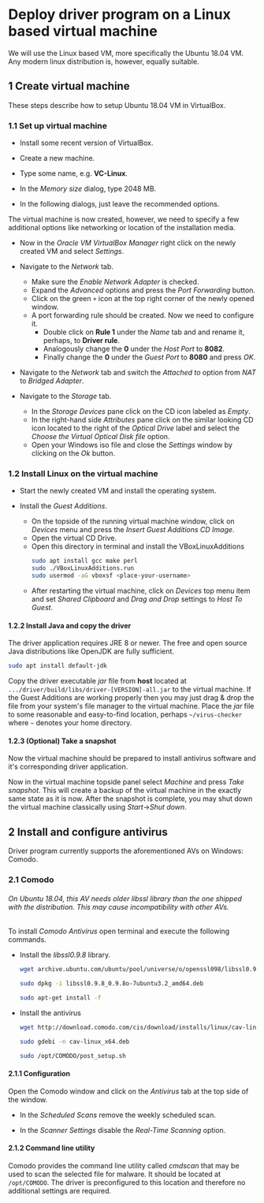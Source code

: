 Deploy driver program on a Linux based virtual machine 
======================================================

We will use the Linux based VM, more specifically the Ubuntu 18.04 VM.
Any modern linux distribution is, however, equally suitable.

1 Create virtual machine
------------------------

These steps describe how to setup Ubuntu 18.04 VM in VirtualBox.

### 1.1 Set up virtual machine

* Install some recent version of VirtualBox.

* Create a new machine.

* Type some name, e.g. **VC-Linux**.

* In the *Memory size* dialog, type 2048 MB. 

* In the following dialogs, just leave the recommended options.

The virtual machine is now created, however, we need to specify a few additional options like 
networking or location of the installation media.

* Now in the *Oracle VM VirtualBox Manager* right click on the newly created VM and select *Settings*.

* Navigate to the *Network* tab.
    * Make sure the *Enable Network Adapter* is checked.
    * Expand the *Advanced* options and press the *Port Forwarding* button.
    * Click on the green `+` icon at the top right corner of the newly opened window.
    * A port forwarding rule should be created. Now we need to configure it.
        * Double click on **Rule 1** under the *Name* tab and and rename it, perhaps, to **Driver rule**.
        * Analogously change the **0** under the *Host Port* to **8082**.
        * Finally change the **0** under the *Guest Port* to **8080** and press *OK*.

* Navigate to the *Network* tab and switch the *Attached to* option from *NAT* to *Bridged 
Adapter*. 

* Navigate to the *Storage* tab. 
    * In the *Storage Devices* pane click on the CD icon labeled as *Empty*. 
    * In the right-hand side *Attributes* pane click on the similar looking CD icon located to the 
    right of the *Optical Drive* label and select the *Choose the Virtual Optical Disk file* 
    option.  
    * Open your Windows iso file and close the *Settings* window by clicking on the *Ok* button.
    

### 1.2 Install Linux on the virtual machine

* Start the newly created VM and install the operating system.

* Install the *Guest Additions*. 
    * On the topside of the running virtual machine window, click on *Devices* menu and press the 
    *Insert Guest Additions CD Image*.
    * Open the virtual CD Drive.
    * Open this directory in terminal and install the VBoxLinuxAdditions 
        ```bash
        sudo apt install gcc make perl
        sudo ./VBoxLinuxAdditions.run 
        sudo usermod -aG vboxsf <place-your-username>
        ```
    * After restarting the virtual machine, click on *Devices* top menu item and set *Shared 
    Clipboard* and *Drag and Drop* settings to *Host To Guest*. 

#### 1.2.2 Install Java and copy the driver

The driver application requires JRE 8 or newer.
The free and open source Java distributions like OpenJDK are fully sufficient.

```bash
sudo apt install default-jdk
```

Copy the driver executable *jar* file from  **host** located at 
`.../driver/build/libs/driver-[VERSION]-all.jar`
to the virtual machine. 
If the Guest Additions are working properly then you may just drag & drop the file from your 
system's file manager to the virtual machine.
Place the *jar* file to some reasonable and easy-to-find location, perhaps `~/virus-checker` where 
`~` denotes your home directory. 

#### 1.2.3 (Optional)  Take a snapshot

Now the virtual machine should be prepared to install antivirus software and it's corresponding 
driver application.

Now in the virtual machine topside panel select *Machine* and press *Take snapshot*. 
This will create a backup of the virtual machine in the exactly same state as it is now.
After the snapshot is complete, you may shut down the virtual machine classically using 
*Start*->*Shut down*.

2 Install and configure antivirus
---------------------------------

Driver program currently supports the aforementioned AVs on Windows: Comodo.

### 2.1 Comodo

###### On Ubuntu 18.04, this AV needs older libssl library than the one shipped with the distribution. This may cause incompatibility with other AVs.
 

To install *Comodo Antivirus* open terminal and execute the following commands.

* Install the *libssl0.9.8* library.
    ```bash
    wget archive.ubuntu.com/ubuntu/pool/universe/o/openssl098/libssl0.9.8_0.9.8o-7ubuntu3.2_amd64.deb	

    sudo dpkg -i libssl0.9.8_0.9.8o-7ubuntu3.2_amd64.deb

    sudo apt-get install -f
    ```

* Install the antivirus
    ```bash
    wget http://download.comodo.com/cis/download/installs/linux/cav-linux_x64.deb

    sudo gdebi -n cav-linux_x64.deb

    sudo /opt/COMODO/post_setup.sh
    ``` 
  
#### 2.1.1 Configuration

Open the Comodo window and click on the *Antivirus* tab at the top side of the window.

* In the *Scheduled Scans* remove the weekly scheduled scan.

* In the *Scanner Settings* disable the *Real-Time Scanning* option.

#### 2.1.2 Command line utility

Comodo provides the command line utility called *cmdscan* that may be used to scan the 
selected file for malware.
It should be located at `/opt/COMODO`.
The driver is preconfigured to this location and therefore no additional settings are required. 
